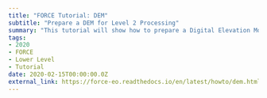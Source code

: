 ```yaml
---
title: "FORCE Tutorial: DEM"
subtitle: "Prepare a DEM for Level 2 Processing"
summary: "This tutorial will show how to prepare a Digital Elevation Model (DEM) for the FORCE Level 2 Processing System (FORCE L2PS)."
tags:
- 2020
- FORCE
- Lower Level
- Tutorial
date: 2020-02-15T00:00:00.0Z
external_link: https://force-eo.readthedocs.io/en/latest/howto/dem.html
---
```

